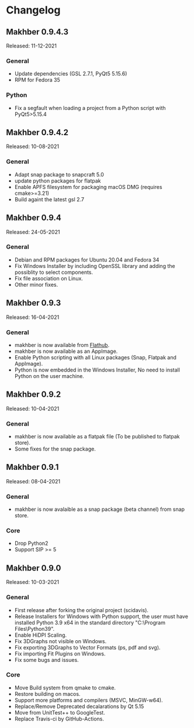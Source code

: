 # Changelog

## Makhber 0.9.4.3

Released: 11-12-2021

### General

- Update dependencies (GSL 2.7.1, PyQt5 5.15.6)
- RPM for Fedora 35

### Python

- Fix a segfault when loading a project from a Python script with PyQt5>5.15.4

## Makhber 0.9.4.2

Released: 10-08-2021

### General

- Adapt snap package to snapcraft 5.0
- update python packages for flatpak
- Enable APFS filesystem for packaging macOS DMG (requires cmake>=3.21)
- Build againt the latest gsl 2.7

## Makhber 0.9.4

Released: 24-05-2021

### General

- Debian and RPM packages for Ubuntu 20.04 and Fedora 34
- Fix Windows Installer by including OpenSSL library and adding the possiblity to select components.
- Fix file association on Linux.
- Other minor fixes.

## Makhber 0.9.3

Released: 16-04-2021

### General

- makhber is now available from [Flathub](https://flathub.org/apps/details/com.github.makhber.Makhber).
- makhber is now available as an AppImage.
- Enable Python scripting with all Linux packages (Snap, Flatpak and AppImage).
- Python is now embedded in the Windows Installer, No need to install Python on the user machine.

## Makhber 0.9.2

Released: 10-04-2021

### General

- makhber is now available as a flatpak file (To be published to flatpak store).
- Some fixes for the snap package.

## Makhber 0.9.1

Released: 08-04-2021

### General

- makhber is now avalaible as a snap package (beta channel) from snap store.

### Core

- Drop Python2
- Support SIP >= 5


## Makhber 0.9.0

Released: 10-03-2021

### General

- First release after forking the original project (scidavis).
- Release Installers for Windows with Python support, the user must have installed Python 3.9 x64 in the standard directory "C:\Program Files\Python39".
- Enable HiDPI Scaling.
- Fix 3DGraphs not visible on Windows.
- Fix exporting 3DGraphs to Vector Formats (ps, pdf and svg).
- Fix importing Fit Plugins on Windows.
- Fix some bugs and issues.

### Core

- Move Build system from qmake to cmake.
- Restore building on macos.
- Support more platforms and compilers (MSVC, MinGW-w64).
- Replace/Remove Deprecated decalarations by Qt 5.15
- Move from UnitTest++ to GoogleTest.
- Replace Travis-ci by GitHub-Actions.
